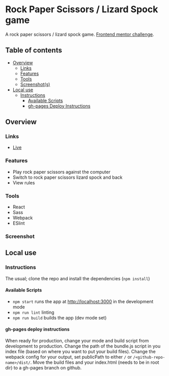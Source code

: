 # Rock Paper Scissors / Lizard Spock game

A rock paper scissors / lizard spock game. [Frontend mentor challenge](https://www.frontendmentor.io/challenges/rock-paper-scissors-game-pTgwgvgH).

## Table of contents

- [Overview](#overview)
    - [Links](#links)
    - [Features](#features)
    - [Tools](#tools)
    - [Screenshot(s)](#screenshot)
- [Local use](#local-use)
    - [Instructions](#instructions)
        - [Available Scripts](#available-scripts)
        - [gh-pages Deploy Instructions](#gh-pages-deploy-instructions)

## Overview

### Links
- [Live](https://azzryel.github.io/rps-ls-game)

### Features
- Play rock paper scissors against the computer
- Switch to rock paper scissors lizard spock and back
- View rules

### Tools
- React
- Sass
- Webpack
- ESlint

### Screenshot

## Local use

### Instructions
The usual; clone the repo and install the dependencies (`npm install`)

#### Available Scripts
-  `npm start` runs the app at [http://localhost:3000](http://localhost:3000) in the development mode
- `npm run lint` linting
- `npm run build` builds the app (dev mode set)

#### gh-pages deploy instructions
When ready for production, change your mode and build script from development to production.
Change the path of the bundle.js script in you index file (based on where you want to put your build files).
Change the webpack config for your output, set publicPath to either `/` or `/<github-repo-name>/dist/`.
Move the build files and your index.html (needs to be in root dir) to a gh-pages branch on github.